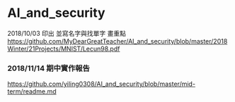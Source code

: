 # AI_and_security


2018/10/03 印出 並寫名字與找單字 畫重點
https://github.com/MyDearGreatTeacher/AI_and_security/blob/master/2018Winter/21Projects/MNIST/Lecun98.pdf

### 2018/11/14 期中實作報告
https://github.com/yiling0308/AI_and_security/blob/master/mid-term/readme.md
